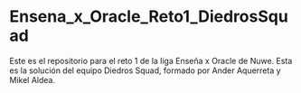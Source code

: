 # Ensena_x_Oracle_Reto1_DiedrosSquad
Este es el repositorio para el reto 1 de la liga Enseña x Oracle de Nuwe. Esta es la solución del equipo Diedros Squad, formado por Ander Aquerreta y Mikel Aldea.
